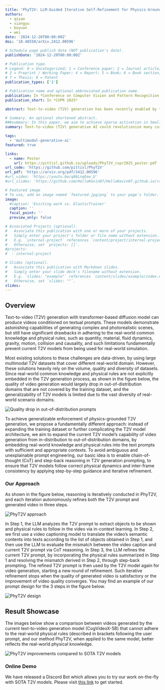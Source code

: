 ```yaml
---
title: 'PhyT2V: LLM-Guided Iterative Self-Refinement for Physics-Grounded Text-to-Video Generation'
authors:
  - qiyao
  - xiangyu
  - boyuan
  - wei
date: '2024-12-20T00:00:00Z'
doi: '10.48550/arXiv.2412.00596'

# Schedule page publish date (NOT publication's date).
publishDate: '2024-12-20T00:00:00Z'

# Publication type.
# Legend: 0 = Uncategorized; 1 = Conference paper; 2 = Journal article;
# 3 = Preprint / Working Paper; 4 = Report; 5 = Book; 6 = Book section;
# 7 = Thesis; 8 = Patent
publication_types: ['1']

# Publication name and optional abbreviated publication name.
publication: In *Conference on Computer Vision and Pattern Recognition 2025*
publication_short: In *CVPR 2025*

abstract: Text-to-video (T2V) generation has been recently enabled by transformer-based diffusion models, but current T2V models lack capabilities in adhering to the real-world common knowledge and physical rules, due to their limited understanding of physical realism and deficiency in temporal modeling. Existing solutions are either data-driven or require extra model inputs, but cannot be generalizable to out-of-distribution domains. In this paper, we present PhyT2V, a new data-independent T2V technique that expands the current T2V model's capability of video generation to out-of-distribution domains, by enabling chain-of-thought and step-back reasoning in T2V prompting. Our experiments show that PhyT2V improves existing T2V models' adherence to real-world physical rules by 2.3x, and achieves 35% improvement compared to T2V prompt enhancers.

# Summary. An optional shortened abstract.
###summary: In this paper, we aim to achieve sparse activation in Small Language Models (SLMs). Sparse activation can selectively activates only an input-dependent set of neurons in inference, is a useful technique to reduce the computing cost for Large Language Models (LLMs). We first show that the existing sparse activation schemes in LLMs cannot be applied to SLMs, and discuss better alternative based on attribution scores with different attribution metrics. We proposed a new attribution metric that can provably correct errors and achieve precise sparse activation. Experiments show that our approach can achieve 80% spasification ratio with <5% model accuracy loss.
summary: Text-to-video (T2V) generative AI could revolutionize many current and emerging application and industry domains. However, the capabilities of today's T2V generative models are mostly data dependent. While they perform well in domains covered by the training data, they usually fail to obey the real-world common knowledge and physical rules with out-of-distribution prompts. Expanding the model's capabilities, on the other hand, relies on large amounts of real-world data and is hence not scalable. Our recent work aims to address this limitation of data dependency, by fully unleashing the current T2V models' potential in scene generation given proper and detailed prompts. Our approach, namely PhyT2V, is a training-free technique that leverages the LLM's capabilities of chain-of-thought and step-back reasoning in the language domain, to logically identify the deficiency of generated videos and iteratively refine the current T2V models' video generation by correcting such deficiency with more precise and well articulated prompts.

tags:
  - 'multimodal-generative-ai'
featured: true

links:
  - name: Poster
    url: https://pittisl.github.io/uploads/PhyT2V_cvpr2025_poster.pdf
url_code: 'https://github.com/pittisl/PhyT2V'
url_pdf: 'https://arxiv.org/pdf/2412.00596'
#url_video: 'https://youtu.be/q86LnqEew_U'
#url_slides: 'https://github.com/HelloKevin07/HelloKevin07.github.io/raw/master/files/ElasticTrainer-slides.pptx'

# Featured image
# To use, add an image named `featured.jpg/png` to your page's folder.
image:
  #caption: 'Existing work vs. ElasticTrainer'
  caption: ''
  focal_point: ''
  preview_only: false

# Associated Projects (optional).
#   Associate this publication with one or more of your projects.
#   Simply enter your project's folder or file name without extension.
#   E.g. `internal-project` references `content/project/internal-project/index.md`.
#   Otherwise, set `projects: []`.
#projects:
#  - internal-project

# Slides (optional).
#   Associate this publication with Markdown slides.
#   Simply enter your slide deck's filename without extension.
#   E.g. `slides: "example"` references `content/slides/example/index.md`.
#   Otherwise, set `slides: ""`.
slides:
---
```


## Overview

Text-to-video (T2V) generation with transformer-based diffusion model
can produce videos conditioned on textual prompts. These models demonstrate
astonishing capabilities of generating complex and photorealistic scenes,
but still have significant drawbacks in adhering to the real-world common
knowledge and physical rules, such as quantity, material,
fluid dynamics, gravity, motion, collision and causality, and such limitations
fundamentally prevent current T2V models from being used for real-world simulation.

Most existing solutions to these challenges are data-driven, by using large multimodal T2V
datasets that cover different real-world domain. However,
these solutions heavily rely on the volume, quality and diversity of datasets.
Since real-world common knowledge and physical rules are not explicitly embedded in the T2V generation process,
as shown in the figure below, the quality of video generation would largely drop in out-of-distribution
domains that are not covered
by the training dataset, and the generalizability of T2V models is limited due to the vast diversity of
real-world scenario domains.

![Quality drop in out-of-distribution prompts](2024-phyt2v/phyt2v-fig3.png)

To achieve generalizable enforcement of physics-grounded T2V generation, we propose a fundamentally
different approach: instead of expanding the training dataset or further complicating the T2V model
architecture, we aim to expand the current T2V model’s capability of video generation from
in-distribution to out-of-distribution domains, by embedding real-world knowledge and physical rules
into the text prompts with sufficient and appropriate contexts. To avoid ambiguous and unexplainable
prompt engineering, our basic idea is to enable chain-of-thought (CoT) and step-back
reasoning in T2V generation prompting, to ensure that T2V models follow correct physical dynamics
and inter-frame consistency by applying step-by-step guidance and iterative refinement.

### Our Approach

As shown in the figure below, reasoning is iteratively conducted in PhyT2V, and each iteration autonomously
refines both the T2V prompt and generated video in three steps.

![PhyT2V approach](phyt2v.png)

In Step 1, the LLM analyzes the T2V prompt to extract objects
to be shown and physical rules to follow in the video via in-context learning. In Step 2, we first use
a video captioning model to translate the video’s semantic contents into texts according to the list of
objects obtained in Step 1, and then use the LLM to evaluate the mismatch between the video caption
and current T2V prompt via CoT reasoning. In Step 3, the LLM refines the current T2V prompt, by
incorporating the physical rules summarized in Step 1 and resolving the mismatch derived in Step 2,
through step-back prompting. The refined T2V prompt is then used by the T2V model again for video
generation, starting a new round of refinement. Such iterative refinement stops when the quality of
generated video is satisfactory or the improvement of video quality converges. You may find
an example of our prompt design for the 3 steps in the figure below.

![PhyT2V design](2024-phyt2v/phyt2v-fig6.png)

## Result Showcase

The images below show a comparison between videos generated by the current
text-to-video generation model (CogVideoX-5B) that cannot adhere to the
real-world physical rules (described in brackets following the user prompt,
and our method PhyT2V, when applied to the same model, better reflects
the real-world physical knowledge.

![PhyT2V improvements compared to SOTA T2V models](2024-phyt2v/phyt2v-fig1.png)

### Online Demo

We have released a Discord Bot which allows you to try our work on-the-fly
with SOTA T2V models.
Please visit [this link](https://discord.com/channels/1312937020141732011/1314317637047812207)
to get started.
